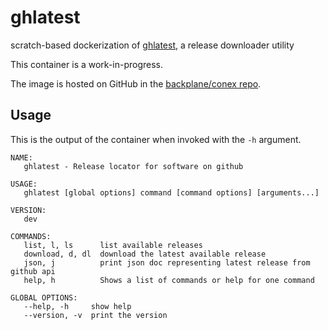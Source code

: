 # ghlatest

scratch-based dockerization of [ghlatest](https://github.com/backplane/ghlatest), a release downloader utility

This container is a work-in-progress.

The image is hosted on GitHub in the [backplane/conex repo](https://github.com/backplane/conex/tree/main/ghlatest).

## Usage

This is the output of the container when invoked with the `-h` argument.

```
NAME:
   ghlatest - Release locator for software on github

USAGE:
   ghlatest [global options] command [command options] [arguments...]

VERSION:
   dev

COMMANDS:
   list, l, ls      list available releases
   download, d, dl  download the latest available release
   json, j          print json doc representing latest release from github api
   help, h          Shows a list of commands or help for one command

GLOBAL OPTIONS:
   --help, -h     show help
   --version, -v  print the version
```
